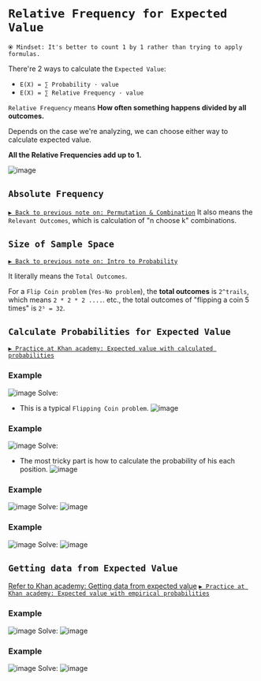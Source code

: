 # `Relative Frequency for Expected Value`
`⦿ Mindset: It's better to count 1 by 1 rather than trying to apply formulas.`

There're 2 ways to calculate the `Expected Value`:
- `E(X) = ∑ Probability · value`
- `E(X) = ∑ Relative Frequency · value`

`Relative Frequency` means **How often something happens divided by all outcomes.**

Depends on the case we're analyzing, we can choose either way to calculate expected value.

**All the Relative Frequencies add up to 1.**


![image](https://user-images.githubusercontent.com/14041622/44771370-635c2b00-ab9d-11e8-93b5-8f96e64d7291.png)

## `Absolute Frequency`
[`▶︎ Back to previous note on: Permutation & Combination`](https://github.com/solomonxie/solomonxie.github.io/issues/50#issuecomment-409875445)
It also means the `Relevant Outcomes`, which is calculation of "n choose k" combinations.

## `Size of Sample Space`
[`▶︎ Back to previous note on: Intro to Probability`](https://github.com/solomonxie/solomonxie.github.io/issues/44#issuecomment-372205396)

It literally means the `Total Outcomes`.

For a `Flip Coin problem` (`Yes-No problem`), the **total outcomes** is `2^trails`, which means `2 * 2 * 2 ....`.
etc., the total outcomes of "flipping a coin 5 times" is `2⁵ = 32`.

## `Calculate Probabilities for Expected Value`

[`▶︎ Practice at Khan academy: Expected value with calculated probabilities`](https://www.khanacademy.org/math/statistics-probability/random-variables-stats-library/modal/e/expected-value-with-calculated-probabilities)

### Example
![image](https://user-images.githubusercontent.com/14041622/44771870-dd40e400-ab9e-11e8-9b2f-a151aedc8b2d.png)
Solve:
- This is a typical `Flipping Coin problem`.
![image](https://user-images.githubusercontent.com/14041622/44776193-1d599400-abaa-11e8-8e35-7bfbea1aa891.png)


### Example
![image](https://user-images.githubusercontent.com/14041622/44770281-293d5a00-ab9a-11e8-97de-698e6cba6b30.png)
Solve:
- The most tricky part is how to calculate the probability of his each position.
![image](https://user-images.githubusercontent.com/14041622/44770385-76b9c700-ab9a-11e8-9a0c-5f36d8e49d30.png)


### Example
![image](https://user-images.githubusercontent.com/14041622/44831404-f73efd00-ac58-11e8-9c6c-28d482278174.png)
Solve:
![image](https://user-images.githubusercontent.com/14041622/44831513-79c7bc80-ac59-11e8-9ae1-2ee34b489d88.png)


### Example
![image](https://user-images.githubusercontent.com/14041622/44837866-59096200-ac6d-11e8-8b12-cb91be86cfd3.png)
Solve:
![image](https://user-images.githubusercontent.com/14041622/44837880-66265100-ac6d-11e8-87ea-0ddf97b3ebf1.png)




## `Getting data from Expected Value`
[Refer to Khan academy: Getting data from expected value](https://www.khanacademy.org/math/statistics-probability/random-variables-stats-library/modal/v/empirical-data-expected-value)
[`▶︎ Practice at Khan academy: Expected value with empirical probabilities`](https://www.khanacademy.org/math/statistics-probability/random-variables-stats-library/modal/e/expected-value-with-empirical-probabilities)


### Example
![image](https://user-images.githubusercontent.com/14041622/44713181-27658f00-aae5-11e8-8b09-2b787df43d03.png)
Solve:
![image](https://user-images.githubusercontent.com/14041622/44769597-bfbc4c00-ab97-11e8-8e1c-c0168ff9ab7b.png)



### Example
![image](https://user-images.githubusercontent.com/14041622/44717823-b1672500-aaf0-11e8-90a9-0c8073d2268b.png)
Solve:
![image](https://user-images.githubusercontent.com/14041622/44717961-20447e00-aaf1-11e8-898f-531a26a046df.png)

